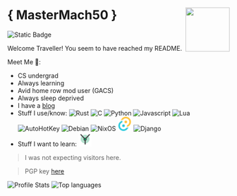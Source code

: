 # { MasterMach50 }<img align="right" width="100" height="100" src="https://avatars.githubusercontent.com/u/64970593?v=4">

![Static Badge](https://img.shields.io/badge/Experience-6_years-brightgreen)

Welcome Traveller! You seem to have reached my README.

Meet Me 👋:
- CS undergrad
- Always learning
- Avid home row mod user (GACS)
- Always sleep deprived
- I have a [blog](https://blog.mathewma3.in)
- Stuff I use/know:
  <img style="height:2rem" title="Rust" src="https://www.svgrepo.com/show/374056/rust.svg">
  <img style="height:2rem" title="C" src="https://www.svgrepo.com/show/373482/c.svg">
  <img style="height:2rem" title="Python" src="https://www.svgrepo.com/show/374016/python.svg">
  <img style="height:2rem" title="Javascript" src="https://www.svgrepo.com/show/452045/js.svg">
  <img style="height:2rem" title="Lua" src="https://www.svgrepo.com/show/354020/lua.svg">
  <img style="height:2rem" title="AutoHotKey" src="https://www.svgrepo.com/show/373451/autohotkey.svg">
  <img style="height:2rem" title="Debian" src="https://www.svgrepo.com/show/353640/debian.svg">
  <img style="height:2rem" title="NixOS" src="https://www.svgrepo.com/show/373927/nix.svg">
  <img style="height:2rem" title="Tauri" src="res/tauri.svg">
  <img style="height:2rem" title="Django" src="https://www.svgrepo.com/show/373554/django.svg">
- Stuff I want to learn:
  <img style="height:2rem" title="Yew" src="res/yew.svg">

> I was not expecting visitors here.

> PGP key [here](https://keyserver.ubuntu.com/pks/lookup?op=get&search=0x5e25d65c3ccac3aac0999d8c2660381cbba34bd8)

<img style="height:10rem" title="Profile Stats" src="https://github-readme-stats.vercel.app/api?username=mastermach50&theme=tokyonight&show_icons=true&hide_border=false&count_private=true"> <img style="height:10rem" title="Top languages" src="https://github-readme-stats.vercel.app/api/top-langs/?username=mastermach50&theme=tokyonight&show_icons=true&hide_border=false&layout=compact">
